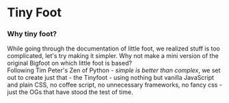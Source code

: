 # Tiny Foot

### Why tiny foot?

While going through the documentation of little foot, we realized stuff is too complicated, let's try making it simpler. Why not make a mini version of the original Bigfoot on which little foot is based?</br> 
Following Tim Peter's Zen of Python - *simple is better than complex*, we set out to create just that - the Tinyfoot - using nothing but vanilla JavaScript and plain CSS, no coffee script, no unnecessary frameworks, no fancy css - just the OGs that have stood the test of time.